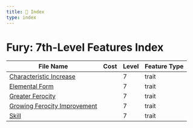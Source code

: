 ```yaml
---
title: 📑 Index
type: index
---
```


# Fury: 7th-Level Features Index

| File Name                                                           | Cost | Level | Feature Type |
| ------------------------------------------------------------------- | ---- | ----- | ------------ |
| [Characteristic Increase](../Characteristic%20Increase)             |      | 7     | trait        |
| [Elemental Form](../Elemental%20Form)                               |      | 7     | trait        |
| [Greater Ferocity](../Greater%20Ferocity)                           |      | 7     | trait        |
| [Growing Ferocity Improvement](../Growing%20Ferocity%20Improvement) |      | 7     | trait        |
| [Skill](../Skill)                                                   |      | 7     | trait        |
